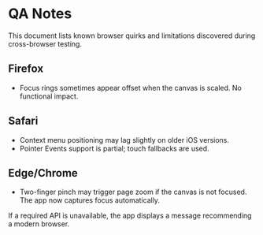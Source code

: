 # QA Notes

This document lists known browser quirks and limitations discovered during cross-browser testing.

## Firefox
- Focus rings sometimes appear offset when the canvas is scaled. No functional impact.

## Safari
- Context menu positioning may lag slightly on older iOS versions.
- Pointer Events support is partial; touch fallbacks are used.

## Edge/Chrome
- Two-finger pinch may trigger page zoom if the canvas is not focused. The app now captures focus automatically.

If a required API is unavailable, the app displays a message recommending a modern browser.
